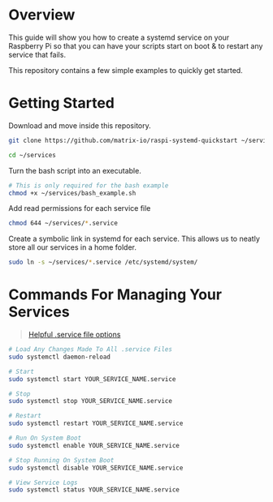 # Overview
This guide will show you how to create a systemd service on your Raspberry Pi so that you can have your scripts start on boot & to restart any service that fails.

This repository contains a few simple examples to quickly get started.

# Getting Started
Download and move inside this repository.
```bash
git clone https://github.com/matrix-io/raspi-systemd-quickstart ~/services

cd ~/services
```

Turn the bash script into an executable.
```bash
# This is only required for the bash example
chmod +x ~/services/bash_example.sh
```

Add read permissions for each service file
```bash
chmod 644 ~/services/*.service
```

Create a symbolic link in systemd for each service. This allows us to neatly store all our services in a home folder.
```bash
sudo ln -s ~/services/*.service /etc/systemd/system/
```

# Commands For Managing Your Services
> [Helpful .service file options](https://www.freedesktop.org/software/systemd/man/systemd.service.html)
```bash
# Load Any Changes Made To All .service Files
sudo systemctl daemon-reload

# Start
sudo systemctl start YOUR_SERVICE_NAME.service

# Stop
sudo systemctl stop YOUR_SERVICE_NAME.service

# Restart
sudo systemctl restart YOUR_SERVICE_NAME.service

# Run On System Boot
sudo systemctl enable YOUR_SERVICE_NAME.service

# Stop Running On System Boot
sudo systemctl disable YOUR_SERVICE_NAME.service

# View Service Logs
sudo systemctl status YOUR_SERVICE_NAME.service
```
